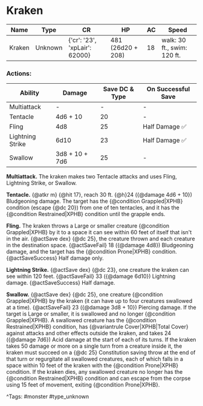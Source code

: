 # Kraken

| Name | Type | CR | HP | AC | Speed |
|------|------|----|----|----|-------|
| Kraken | Unknown | {'cr': '23', 'xpLair': 62000} | 481 (26d20 + 208) | 18 | walk: 30 ft., swim: 120 ft. |

### Actions:

| Ability | Damage | Save DC & Type | On Successful Save |
|---------|--------|----------------|--------------------|
| Multiattack | - | - | - |
| Tentacle | 4d6 + 10 | 20 | - |
| Fling | 4d8 | 25 | Half Damage ✅ |
| Lightning Strike | 6d10 | 23 | Half Damage ✅ |
| Swallow | 3d8 + 10 + 7d6 | 25 | - |


**Multiattack.** The kraken makes two Tentacle attacks and uses Fling, Lightning Strike, or Swallow.

**Tentacle.** {@atkr m} {@hit 17}, reach 30 ft. {@h}24 ({@damage 4d6 + 10}) Bludgeoning damage. The target has the {@condition Grappled|XPHB} condition (escape {@dc 20}) from one of ten tentacles, and it has the {@condition Restrained|XPHB} condition until the grapple ends.

**Fling.** The kraken throws a Large or smaller creature {@condition Grappled|XPHB} by it to a space it can see within 60 feet of itself that isn't in the air. {@actSave dex} {@dc 25}, the creature thrown and each creature in the destination space. {@actSaveFail} 18 ({@damage 4d8}) Bludgeoning damage, and the target has the {@condition Prone|XPHB} condition. {@actSaveSuccess} Half damage only.

**Lightning Strike.** {@actSave dex} {@dc 23}, one creature the kraken can see within 120 feet. {@actSaveFail} 33 ({@damage 6d10}) Lightning damage. {@actSaveSuccess} Half damage.

**Swallow.** {@actSave dex} {@dc 25}, one creature {@condition Grappled|XPHB} by the kraken (it can have up to four creatures swallowed at a time). {@actSaveFail} 23 ({@damage 3d8 + 10}) Piercing damage. If the target is Large or smaller, it is swallowed and no longer {@condition Grappled|XPHB}. A swallowed creature has the {@condition Restrained|XPHB} condition, has {@variantrule Cover|XPHB|Total Cover} against attacks and other effects outside the kraken, and takes 24 ({@damage 7d6}) Acid damage at the start of each of its turns. If the kraken takes 50 damage or more on a single turn from a creature inside it, the kraken must succeed on a {@dc 25} Constitution saving throw at the end of that turn or regurgitate all swallowed creatures, each of which falls in a space within 10 feet of the kraken with the {@condition Prone|XPHB} condition. If the kraken dies, any swallowed creature no longer has the {@condition Restrained|XPHB} condition and can escape from the corpse using 15 feet of movement, exiting {@condition Prone|XPHB}.

^Tags: #monster #type_unknown